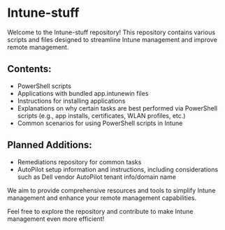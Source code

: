# Intune-stuff

Welcome to the Intune-stuff repository! This repository contains various scripts and files designed to streamline Intune management and improve remote management.

## Contents:

- PowerShell scripts
- Applications with bundled app.intunewin files
- Instructions for installing applications
- Explanations on why certain tasks are best performed via PowerShell scripts (e.g., app installs, certificates, WLAN profiles, etc.)
- Common scenarios for using PowerShell scripts in Intune

## Planned Additions:

- Remediations repository for common tasks
- AutoPilot setup information and instructions, including considerations such as Dell vendor AutoPilot tenant info/domain name

We aim to provide comprehensive resources and tools to simplify Intune management and enhance your remote management capabilities.

Feel free to explore the repository and contribute to make Intune management even more efficient!
